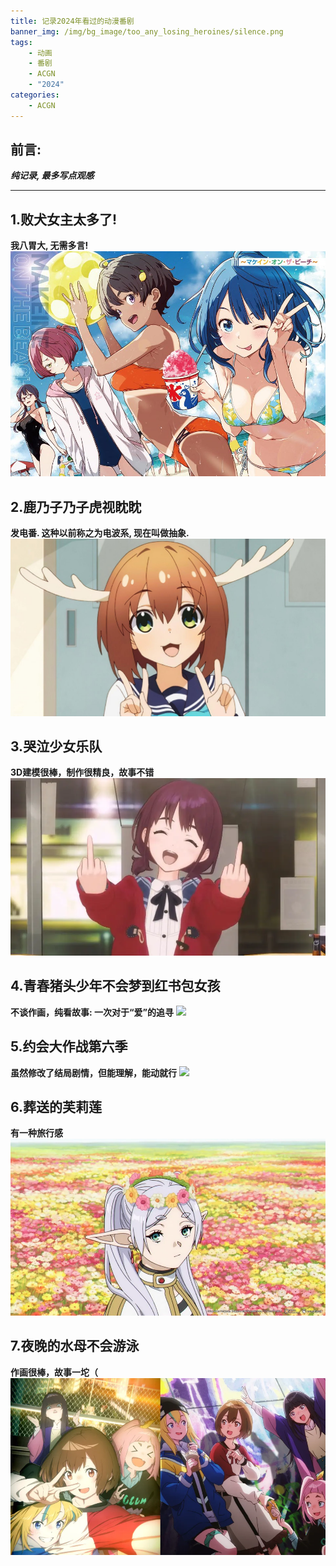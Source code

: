 ```yaml
---
title: 记录2024年看过的动漫番剧
banner_img: /img/bg_image/too_any_losing_heroines/silence.png
tags: 
    - 动画
    - 番剧
    - ACGN
    - "2024"
categories: 
    - ACGN
---
```


## 前言:
***纯记录, 最多写点观感***

***

## 1.败犬女主太多了!
**我八胃大, 无需多言!**
![](https://raw.githubusercontent.com/HarmonyTou/harmonytou.github.io/main/source/img/animepic/too_any_losing_heroines.jpg)

## 2.鹿乃子乃子虎视眈眈
**发电番. 这种以前称之为电波系, 现在叫做抽象.**
![](https://raw.githubusercontent.com/HarmonyTou/harmonytou.github.io/main/source/img/animepic/my_deer_friend_nokotan.png)

## 3.哭泣少女乐队
**3D建模很棒，制作很精良，故事不错**
![](https://raw.githubusercontent.com/HarmonyTou/harmonytou.github.io/main/source/img/animepic/girls_band_cry.png)

## 4.青春猪头少年不会梦到红书包女孩
**不谈作画，纯看故事: 一次对于“爱”的追寻**
![](https://raw.githubusercontent.com/HarmonyTou/harmonytou.github.io/main/source/img/animepic/rascal_does_not_dream_of_a_knapsack_kid.png)

## 5.约会大作战第六季
**虽然修改了结局剧情，但能理解，能动就行**
![](https://raw.githubusercontent.com/HarmonyTou/harmonytou.github.io/main/source/img/animepic/date_a_live_6.png)

## 6.葬送的芙莉莲
**有一种旅行感**
![](https://raw.githubusercontent.com/HarmonyTou/harmonytou.github.io/main/source/img/animepic/frieren_beyond_journey's_end.png)

## 7.夜晚的水母不会游泳
**作画很棒，故事一坨（**
![](https://raw.githubusercontent.com/HarmonyTou/harmonytou.github.io/main/source/img/animepic/jellyfish_can't_swim_in_the_night.png)
